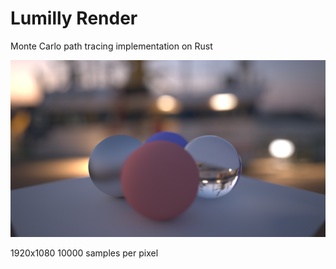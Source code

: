 # Lumilly Render

Monte Carlo path tracing implementation on Rust

![image](sample.png)

1920x1080 10000 samples per pixel
